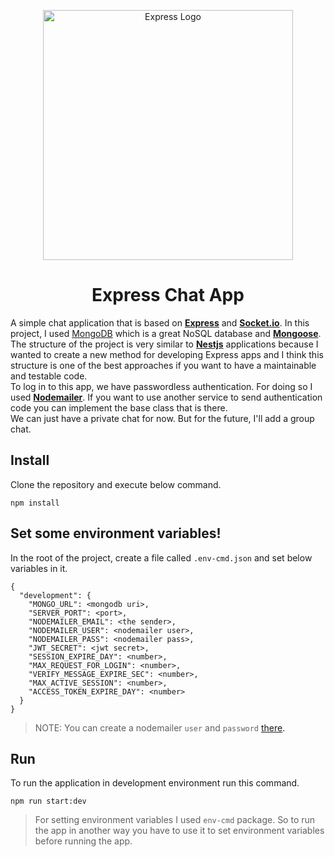 <p align="center">
  <a href="https://expressjs.com/" target="blank"><img src="https://github.com/alireza12prom/Hi-Chat/assets/106696151/a8fed15c-45ec-4bd4-bcb6-2443fd2d2639" width="400" alt="Express Logo" /></a>
</p>

<h1 align="center"> Express Chat App </h1>

<p> 
  A simple chat application that is based on <a href="https://expressjs.com/"><strong>Express</strong></a> and <a href="https://socket.io/"><strong>Socket.io</strong></a>. In this project, I used <a href="https://www.mongodb.com/">MongoDB</a> which is a great NoSQL database and <a href="https://mongoosejs.com/"><strong>Mongoose</strong></a>. The structure of the project is very similar to <a href="https://nestjs.com/"><strong>Nestjs</strong></a> applications because I wanted to create a new method for developing Express apps and I think this structure is one of the best approaches if you want to have a maintainable and testable code.
  <br>
  To log in to this app, we have passwordless authentication. For doing so I used <a href="https://nodemailer.com/"><strong>Nodemailer</strong></a>. If you want to use another service to send authentication code you can implement the base class that is there.
  <br>
  We can just have a private chat for now. But for the future, I'll add a group chat.
</p>

<h2>Install</h2>

Clone the repository and execute below command.

```
npm install
```

<h2>Set some environment variables!</h2>

In the root of the project, create a file called `.env-cmd.json` and set below variables in it.

```
{
  "development": {
    "MONGO_URL": <mongodb uri>,
    "SERVER_PORT": <port>,
    "NODEMAILER_EMAIL": <the sender>,
    "NODEMAILER_USER": <nodemailer user>,
    "NODEMAILER_PASS": <nodemailer pass>,
    "JWT_SECRET": <jwt secret>,
    "SESSION_EXPIRE_DAY": <number>,
    "MAX_REQUEST_FOR_LOGIN": <number>,
    "VERIFY_MESSAGE_EXPIRE_SEC": <number>,
    "MAX_ACTIVE_SESSION": <number>,
    "ACCESS_TOKEN_EXPIRE_DAY": <number>
  }
}
```

> NOTE: You can create a nodemailer `user` and `password` <a href="https://ethereal.email/">there<a>.

<h2>Run</h2>
To run the application in development environment run this command.

```
npm run start:dev
```

> For setting environment variables I used `env-cmd` package. So to run the app in another way you have to use it to set environment variables before running the app.
